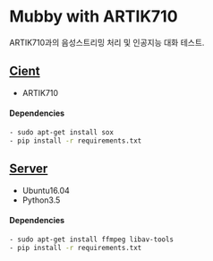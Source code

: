 # Mubby with ARTIK710
ARTIK710과의 음성스트리밍 처리 및 인공지능 대화 테스트.


## [Cient](https://github.com/Soosang-9/mubby_710/tree/master/client)
- ARTIK710

#### Dependencies
```bash
- sudo apt-get install sox
- pip install -r requirements.txt
```


## [Server](https://github.com/Soosang-9/mubby_710/tree/master/server) 
- Ubuntu16.04
- Python3.5

#### Dependencies
```bash
- sudo apt-get install ffmpeg libav-tools
- pip install -r requirements.txt
```
